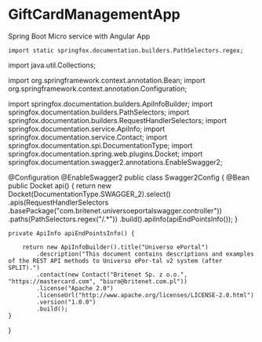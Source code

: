 # GiftCardManagementApp
Spring Boot Micro service with Angular App
	
	
	
	
	import static springfox.documentation.builders.PathSelectors.regex;

import java.util.Collections;

import org.springframework.context.annotation.Bean;
import org.springframework.context.annotation.Configuration;

import springfox.documentation.builders.ApiInfoBuilder;
import springfox.documentation.builders.PathSelectors;
import springfox.documentation.builders.RequestHandlerSelectors;
import springfox.documentation.service.ApiInfo;
import springfox.documentation.service.Contact;
import springfox.documentation.spi.DocumentationType;
import springfox.documentation.spring.web.plugins.Docket;
import springfox.documentation.swagger2.annotations.EnableSwagger2;

@Configuration
@EnableSwagger2
public class Swagger2Config {
    @Bean   
    public Docket api() {
        return new Docket(DocumentationType.SWAGGER_2).select()
            .apis(RequestHandlerSelectors
                .basePackage("com.britenet.universoeportalswagger.controller"))
            .paths(PathSelectors.regex("/.*"))
            .build().apiInfo(apiEndPointsInfo());
    }

    private ApiInfo apiEndPointsInfo() {

        return new ApiInfoBuilder().title("Universo ePortal")
            .description("This document contains descriptions and examples of the REST API methods to Universo ePor-tal v2 system (after SPLIT).")
            .contact(new Contact("Britenet Sp. z o.o.", "https://mastercard.com", "biuro@britenet.com.pl"))
            .license("Apache 2.0")
            .licenseUrl("http://www.apache.org/licenses/LICENSE-2.0.html")
            .version("1.0.0")
            .build();
    }
}
